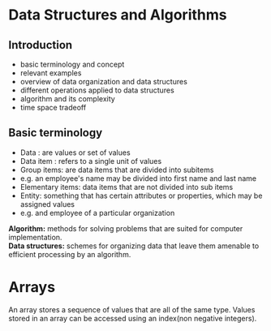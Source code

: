 # Data Structures and Algorithms

## Introduction
- basic terminology and concept
- relevant examples
- overview of data organization and data structures
- different operations applied to data structures
- algorithm and its complexity
- time space tradeoff 

## Basic terminology
- Data : are values or set of values
- Data item : refers to a single unit of values
- Group items: are data items that are divided into subitems
- e.g. an employee's name may be divided into first name and last name
- Elementary items: data items that are not divided into sub items
- Entity: something that has certain attributes or properties, which may be assigned values
- e.g. and employee of a particular organization



**Algorithm:** methods for solving problems that are suited for computer implementation.  
**Data structures:** schemes for organizing data that leave them amenable to efficient processing by an algorithm.

# Arrays
An array stores a sequence of values that are all of the same type. 
Values stored in an array can be accessed using an index(non negative integers). 




